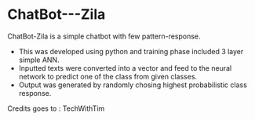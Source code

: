 # ChatBot---Zila

ChatBot-Zila is a simple chatbot with few pattern-response.

- This was developed using python and training phase included 3 layer simple ANN.
- Inputted texts were converted into a vector and feed to the neural network to predict one of the class from given classes.
- Output was generated by randomly chosing highest probabilistic class response.

Credits goes to : TechWithTim
